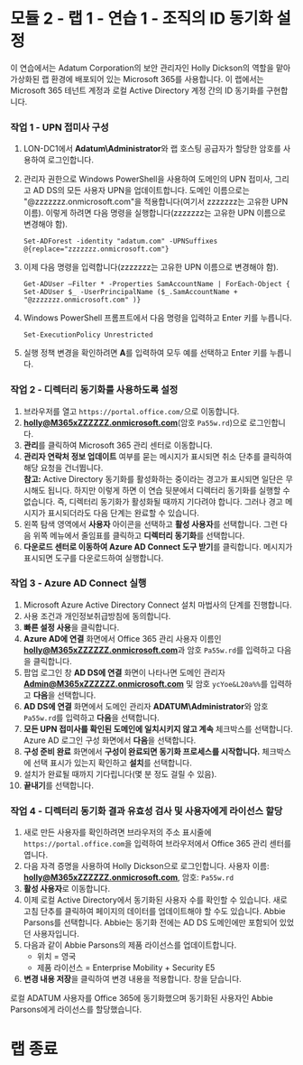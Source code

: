 # 모듈 2 - 랩 1 - 연습 1 - 조직의 ID 동기화 설정 

이 연습에서는 Adatum Corporation의 보안 관리자인 Holly Dickson의 역할을 맡아 가상화된 랩 환경에 배포되어 있는 Microsoft 365를 사용합니다. 이 랩에서는 Microsoft 365 테넌트 계정과 로컬 Active Directory 계정 간의 ID 동기화를 구현합니다.

### 작업 1 - UPN 접미사 구성

1.	LON-DC1에서 **Adatum\Administrator**와 랩 호스팅 공급자가 할당한 암호를 사용하여 로그인합니다.
2.	관리자 권한으로 Windows PowerShell을 사용하여 도메인의 UPN 접미사, 그리고 AD DS의 모든 사용자 UPN을 업데이트합니다. 도메인 이름으로는 "@zzzzzzz.onmicrosoft.com"을 적용합니다(여기서 zzzzzzz는 고유한 UPN 이름). 이렇게 하려면 다음 명령을 실행합니다(zzzzzzz는 고유한 UPN 이름으로 변경해야 함).

    	Set-ADForest -identity "adatum.com" -UPNSuffixes @{replace="zzzzzzz.onmicrosoft.com"}  
3.	이제 다음 명령을 입력합니다(zzzzzzz는 고유한 UPN 이름으로 변경해야 함). 

		Get-ADUser –Filter * -Properties SamAccountName | ForEach-Object { Set-ADUser $_ -UserPrincipalName ($_.SamAccountName + "@zzzzzzz.onmicrosoft.com" )}
4.	Windows PowerShell 프롬프트에서 다음 명령을 입력하고 Enter 키를 누릅니다.

		Set-ExecutionPolicy Unrestricted  
5.	실행 정책 변경을 확인하려면 **A**를 입력하여 모두 예를 선택하고 Enter 키를 누릅니다.
 
### 작업 2 - 디렉터리 동기화를 사용하도록 설정

1.	브라우저를 열고 `https://portal.office.com/`으로 이동합니다.   
2.	**holly@M365xZZZZZZ.onmicrosoft.com**(암호 `Pa55w.rd`)으로 로그인합니다.    
3.	**관리**를 클릭하여 Microsoft 365 관리 센터로 이동합니다.
4.	**관리자 연락처 정보 업데이트** 여부를 묻는 메시지가 표시되면 취소 단추를 클릭하여 해당 요청을 건너뜁니다.  
	**참고:** Active Directory 동기화를 활성화하는 중이라는 경고가 표시되면 일단은 무시해도 됩니다. 하지만 이렇게 하면 이 연습 뒷분에서 디렉터리 동기화를 실행할 수 없습니다. 즉, 디렉터리 동기화가 활성화될 때까지 기다려야 합니다. 그러나 경고 메시지가 표시되더라도 다음 단계는 완료할 수 있습니다.  
5.	왼쪽 탐색 영역에서 **사용자** 아이콘을 선택하고 **활성 사용자**를 선택합니다. 그런 다음 위쪽 메뉴에서 줄임표를 클릭하고 **디렉터리 동기화**를 선택합니다.   
6.	**다운로드 센터로 이동하여 Azure AD Connect 도구 받기**를 클릭합니다.   메시지가 표시되면 도구를 다운로드하여 실행합니다.
    
### 작업 3 - Azure AD Connect 실행

1.	Microsoft Azure Active Directory Connect 설치 마법사의 단계를 진행합니다. 
2.	사용 조건과 개인정보취급방침에 동의합니다.
3.	**빠른 설정 사용**을 클릭합니다.   
4.	**Azure AD에 연결** 화면에서 Office 365 관리 사용자 이름인 
**holly@M365xZZZZZZ.onmicrosoft.com**과 암호 `Pa55w.rd`를 입력하고 다음을 클릭합니다.   
5.	팝업 로그인 창 **AD DS에 연결** 화면이 나타나면 도메인 관리자 **Admin@M365xZZZZZZ.onmicrosoft.com** 및 암호 `ycYoe&L20a%%`를 입력하고 **다음**을 선택합니다.   
6.	**AD DS에 연결** 화면에서 도메인 관리자 **ADATUM\Administrator**와 암호 `Pa55w.rd`를 입력하고 **다음**을 선택합니다.
7.	**모든 UPN 접미사를 확인된 도메인에 일치시키지 않고 계속** 체크박스를 선택합니다. Azure AD 로그인 구성 화면에서 **다음**을 선택합니다.   
8.	**구성 준비 완료** 화면에서 **구성이 완료되면 동기화 프로세스를 시작합니다.** 체크박스에 선택 표시가 있는지 확인하고 **설치**를 선택합니다.   
9.	설치가 완료될 때까지 기다립니다(몇 분 정도 걸릴 수 있음).   
10.	**끝내기**를 선택합니다.   

### 작업 4 - 디렉터리 동기화 결과 유효성 검사 및 사용자에게 라이선스 할당 

1.	새로 만든 사용자를 확인하려면 브라우저의 주소 표시줄에 `https://portal.office.com`을 입력하여 브라우저에서 Office 365 관리 센터를 엽니다.  
2.	다음 자격 증명을 사용하여 Holly Dickson으로 로그인합니다.  사용자 이름: **holly@M365xZZZZZZ.onmicrosoft.com**, 암호: `Pa55w.rd`  
3.	**활성 사용자**로 이동합니다.  
4.	이제 로컬 Active Directory에서 동기화된 사용자 수를 확인할 수 있습니다.  새로 고침 단추를 클릭하여 페이지의 데이터를 업데이트해야 할 수도 있습니다.  Abbie Parsons를 선택합니다.  Abbie는 동기화 전에는 AD DS 도메인에만 포함되어 있었던 사용자입니다. 
5.	다음과 같이 Abbie Parsons의 제품 라이선스를 업데이트합니다. 
	- 위치 = 영국
	- 제품 라이선스 = Enterprise Mobility + Security E5
6.	**변경 내용 저장**을 클릭하여 변경 내용을 적용합니다. 창을 닫습니다.

로컬 ADATUM 사용자를 Office 365에 동기화했으며 동기화된 사용자인 Abbie Parsons에게 라이선스를 할당했습니다.

# 랩 종료  

 
